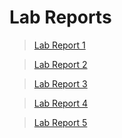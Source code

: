 # Lab Reports


> [Lab Report 1](https://dslee01.github.io/cse15l-lab-reports/lab-report-1-week-2.html)

> [Lab Report 2](https://dslee01.github.io/cse15l-lab-reports/lab-report-2-week-4.html)

> [Lab Report 3](https://dslee01.github.io/cse15l-lab-reports/lab-report-3-week-6.html)

> [Lab Report 4](https://dslee01.github.io/cse15l-lab-reports/lab-report-4-week-8.html)

> [Lab Report 5](https://dslee01.github.io/cse15l-lab-reports/lab-report-5-week-10.html)
